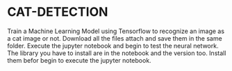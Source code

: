 # CAT-DETECTION
Train a Machine Learning Model using Tensorflow to recognize an image as a cat image or not.
Download all the files attach and save them in the same folder. 
Execute the jupyter notebook and begin to test the neural network.
The library you have to install are in the notebook and the version too.
Install them befor begin to execute the jupyter notebook.
